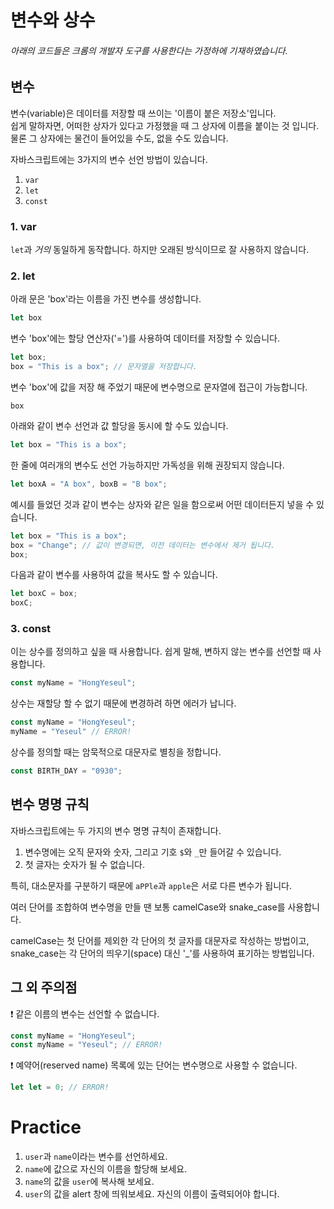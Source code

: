 # 변수와 상수
###### 아래의 코드들은 크롬의 개발자 도구를 사용한다는 가정하에 기재하였습니다.

## 변수
변수(variable)은 데이터를 저장할 때 쓰이는 '이름이 붙은 저장소'입니다.   
쉽게 말하자면, 어떠한 상자가 있다고 가정했을 때 그 상자에 이름을 붙이는 것 입니다. 물론 그 상자에는 물건이 들어있을 수도, 없을 수도 있습니다.

자바스크립트에는 3가지의 변수 선언 방법이 있습니다.

1. ```var```
2. ```let```
3. ```const```

### 1. var
```let```과 _거의_ 동일하게 동작합니다. 하지만 오래된 방식이므로 잘 사용하지 않습니다.

### 2.  let
아래 문은 'box'라는 이름을 가진 변수를 생성합니다.
``` javascript
let box
```
변수 'box'에는 할당 연산자('=')를 사용하여 데이터를 저장할 수 있습니다.
``` javascript
let box;
box = "This is a box"; // 문자열을 저장합니다.
```
변수 'box'에 값을 저장 해 주었기 때문에 변수명으로 문자열에 접근이 가능합니다.
```
box
```
아래와 같이 변수 선언과 값 할당을 동시에 할 수도 있습니다.
``` javascript
let box = "This is a box";
```
한 줄에 여러개의 변수도 선언 가능하지만 가독성을 위해 권장되지 않습니다.
``` javascript
let boxA = "A box", boxB = "B box";
```

예시를 들었던 것과 같이 변수는 상자와 같은 일을 함으로써 어떤 데이터든지 넣을 수 있습니다.
``` javascript
let box = "This is a box";
box = "Change"; // 값이 변경되면, 이전 데이터는 변수에서 제거 됩니다.
box;
``` 
다음과 같이 변수를 사용하여 값을 복사도 할 수 있습니다.
``` javascript
let boxC = box;
boxC;
```

### 3. const

이는 상수를 정의하고 싶을 때 사용합니다. 쉽게 말해, 변하지 않는 변수를 선언할 때 사용합니다.

``` javascript
const myName = "HongYeseul";
```
상수는 재할당 할 수 없기 때문에 변경하려 하면 에러가 납니다.
``` javascript
const myName = "HongYeseul";
myName = "Yeseul" // ERROR!
```

상수를 정의할 때는 암묵적으로 대문자로 별칭을 정합니다.
``` javascript
const BIRTH_DAY = "0930";
```

## 변수 명명 규칙

자바스크립트에는 두 가지의 변수 명명 규칙이 존재합니다.   
1. 변수명에는 오직 문자와 숫자, 그리고 기호 ```$```와 ```_```만 들어갈 수 있습니다.
2. 첫 글자는 숫자가 될 수 없습니다.

특히, 대소문자를 구분하기 때문에 ```aPPle```과 ```apple```은 서로 다른 변수가 됩니다.

여러 단어를 조합하여 변수명을 만들 땐 보통 camelCase와 snake_case를 사용합니다.

camelCase는 첫 단어를 제외한 각 단어의 첫 글자를 대문자로 작성하는 방법이고, snake_case는 각 단어의 띄우기(space) 대신 '_'를 사용하여 표기하는 방법입니다.


## 그 외 주의점

❗ 같은 이름의 변수는 선언할 수 없습니다.
``` javascript
const myName = "HongYeseul";
const myName = "Yeseul"; // ERROR!
```

❗ 예약어(reserved name) 목록에 있는 단어는 변수명으로 사용할 수 없습니다.
``` javascript
let let = 0; // ERROR!
```

# Practice 
1. ```user```과 ```name```이라는 변수를 선언하세요.
2. ```name```에 값으로 자신의 이름을 할당해 보세요.
3. ```name```의 값을 ```user```에 복사해 보세요.
4. ```user```의 값을 alert 창에 띄워보세요. 자신의 이름이 출력되어야 합니다.